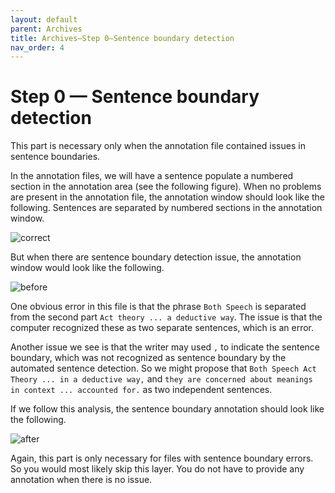 ```yaml
---
layout: default
parent: Archives
title: Archives—Step 0—Sentence boundary detection
nav_order: 4
---
```


# Step 0 — Sentence boundary detection

This part is necessary only when the annotation file contained issues in sentence boundaries.

In the annotation files, we will have a sentence populate a numbered section in the annotation area (see the following figure). When no problems are present in the annotation file, the annotation window should look like the following. Sentences are separated by numbered sections in the annotation window.

![correct](figures/sentence_span/correct.png)

But when there are sentence boundary detection issue, the annotation window would look like the following.

![before](figures/sentence_span/before.png)

One obvious error in this file is that the phrase `Both Speech` is separated from the second part `Act theory ... a deductive way`. The issue is that the computer recognized these as two separate sentences, which is an error. 

Another issue we see is that the writer may used `,` to indicate the sentence boundary, which was not recognized as sentence boundary by the automated sentence detection. So we might propose that `Both Speech Act Theory ... in a deductive way,` and `they are concerned about meanings in context ... accounted for.` as two independent sentences.

If we follow this analysis, the sentence boundary annotation should look like the following.


![after](figures/sentence_span/after.png)


Again, this part is only necessary for files with sentence boundary errors. So you would most likely skip this layer. 
You do not have to provide any annotation when there is no issue.
